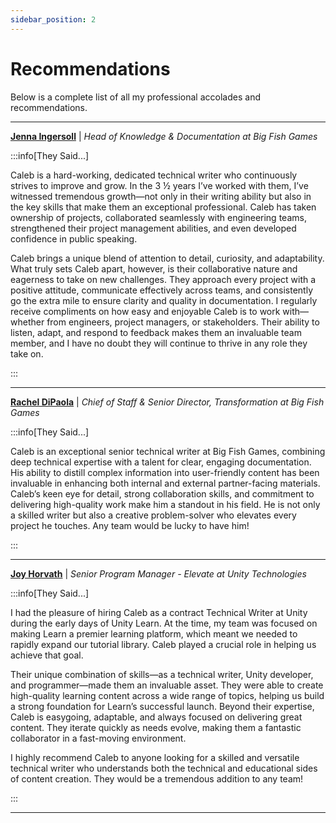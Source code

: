 ```yaml
---
sidebar_position: 2
---
```


# Recommendations

Below is a complete list of all my professional accolades and recommendations.

---

<span class="recom_name">**[Jenna Ingersoll](https://www.linkedin.com/in/jenna-ingersoll)**</span> <FAIcon icon="fa-brands fa-linkedin" size="1x" /> | _Head of Knowledge & Documentation at Big Fish Games_

:::info[They Said...]

Caleb is a hard-working, dedicated technical writer who continuously strives to improve and grow. In the 3 ½ years I’ve worked with them, I’ve witnessed tremendous growth—not only in their writing ability but also in the key skills that make them an exceptional professional. Caleb has taken ownership of projects, collaborated seamlessly with engineering teams, strengthened their project management abilities, and even developed confidence in public speaking.

Caleb brings a unique blend of attention to detail, curiosity, and adaptability. What truly sets Caleb apart, however, is their collaborative nature and eagerness to take on new challenges. They approach every project with a positive attitude, communicate effectively across teams, and consistently go the extra mile to ensure clarity and quality in documentation. I regularly receive compliments on how easy and enjoyable Caleb is to work with—whether from engineers, project managers, or stakeholders. Their ability to listen, adapt, and respond to feedback makes them an invaluable team member, and I have no doubt they will continue to thrive in any role they take on.

:::

---

<span class="recom_name">**[Rachel DiPaola](https://www.linkedin.com/in/racheldipaola)**</span> <FAIcon icon="fa-brands fa-linkedin" size="1x" /> | _Chief of Staff & Senior Director, Transformation at Big Fish Games_

:::info[They Said...]

Caleb is an exceptional senior technical writer at Big Fish Games, combining deep technical expertise with a talent for clear, engaging documentation. His ability to distill complex information into user-friendly content has been invaluable in enhancing both internal and external partner-facing materials. Caleb’s keen eye for detail, strong collaboration skills, and commitment to delivering high-quality work make him a standout in his field. He is not only a skilled writer but also a creative problem-solver who elevates every project he touches. Any team would be lucky to have him!

:::

---

<span class="recom_name">**[Joy Horvath](https://www.linkedin.com/in/joyhorvath)**</span> <FAIcon icon="fa-brands fa-linkedin" size="1x" /> | _Senior Program Manager - Elevate at Unity Technologies_

:::info[They Said...]

I had the pleasure of hiring Caleb as a contract Technical Writer at Unity during the early days of Unity Learn. At the time, my team was focused on making Learn a premier learning platform, which meant we needed to rapidly expand our tutorial library. Caleb played a crucial role in helping us achieve that goal.

Their unique combination of skills—as a technical writer, Unity developer, and programmer—made them an invaluable asset. They were able to create high-quality learning content across a wide range of topics, helping us build a strong foundation for Learn’s successful launch. Beyond their expertise, Caleb is easygoing, adaptable, and always focused on delivering great content. They iterate quickly as needs evolve, making them a fantastic collaborator in a fast-moving environment.

I highly recommend Caleb to anyone looking for a skilled and versatile technical writer who understands both the technical and educational sides of content creation. They would be a tremendous addition to any team!

:::

---
